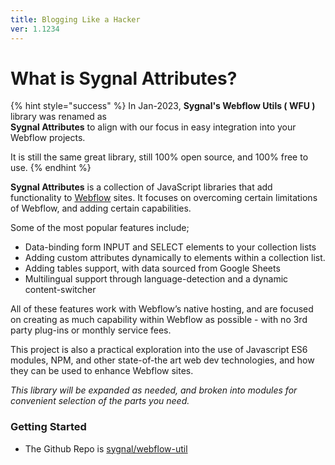 ```yaml
---
title: Blogging Like a Hacker
ver: 1.1234
---
```


# What is Sygnal Attributes?

{% hint style="success" %}
In Jan-2023, **Sygnal's Webflow Utils ( WFU )** library was renamed as \
**Sygnal Attributes** to align with our focus in easy integration into your Webflow projects.

It is still the same great library, still 100% open source, and 100% free to use. &#x20;
{% endhint %}

**Sygnal Attributes** is a collection of JavaScript libraries that add functionality to [Webflow](https://webflow.com/) sites. It focuses on overcoming certain limitations of Webflow, and adding certain capabilities.

Some of the most popular features include;

* Data-binding form INPUT and SELECT elements to your collection lists
* Adding custom attributes dynamically to elements within a collection list.
* Adding tables support, with data sourced from Google Sheets
* Multilingual support through language-detection and a dynamic content-switcher

All of these features work with Webflow’s native hosting, and are focused on creating as much capability within Webflow as possible - with no 3rd party plug-ins or monthly service fees.

This project is also a practical exploration into the use of Javascript ES6 modules, NPM, and other state-of-the art web dev technologies, and how they can be used to enhance Webflow sites.

_This library will be expanded as needed, and broken into modules for convenient selection of the parts you need._

### Getting Started <a href="#getting-started" id="getting-started"></a>

* The Github Repo is [sygnal/webflow-util](https://github.com/sygnaltech/webflow-util)
